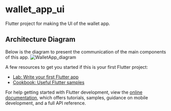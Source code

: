 # wallet_app_ui

Flutter project for making the UI of the wallet app.

## Architecture Diagram

Below is the diagram to present the communication of the main components of this app.
![WalletApp_diagram](https://github.com/AhnAne007/wallet_aap_ui_flutter/assets/89075855/3fc28f2a-b096-4082-aa5d-bb6d9203cea1)


A few resources to get you started if this is your first Flutter project:

- [Lab: Write your first Flutter app](https://docs.flutter.dev/get-started/codelab)
- [Cookbook: Useful Flutter samples](https://docs.flutter.dev/cookbook)

For help getting started with Flutter development, view the
[online documentation](https://docs.flutter.dev/), which offers tutorials,
samples, guidance on mobile development, and a full API reference.
